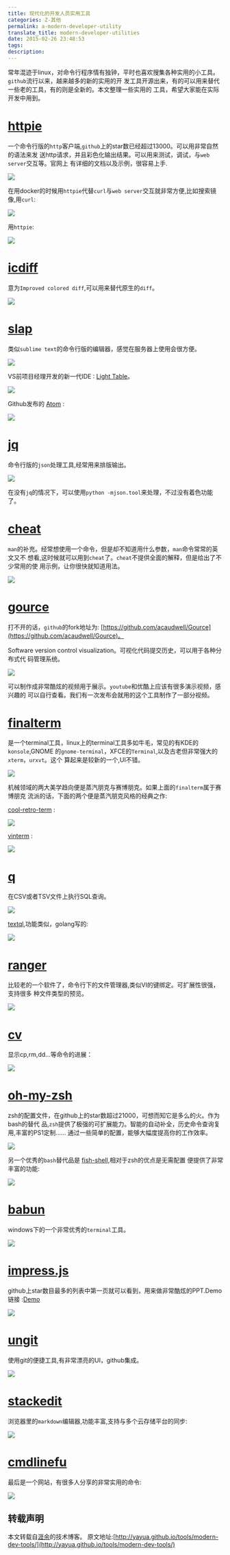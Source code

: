 ```yaml
---
title: 现代化的开发人员实用工具
categories: Z-其他
permalink: a-modern-developer-utility
translate_title: modern-developer-utilities
date: 2015-02-26 23:48:53
tags:
description:
---
```

常年混迹于linux，对命令行程序情有独钟，平时也喜欢搜集各种实用的小工具。`github`流行以来，越来越多的新的实用的开
发工具开源出来，有的可以用来替代一些老的工具，有的则是全新的。本文整理一些实用的
工具，希望大家能在实际开发中用到。
<!--more-->

# [httpie](https://github.com/jakubroztocil/httpie)

一个命令行版的`http`客户端,`github`上的star数已经超过13000。可以用非常自然的语法来发
送http请求，并且彩色化输出结果。可以用来测试，调试，与`web server`交互等。官网上
有详细的文档以及示例，很容易上手.

![ ][1]


在用docker的时候用`httpie`代替`curl`与`web server`交互就非常方便,比如搜索镜像,用`curl`:

![ ][2]

用`httpie`:

![ ][3]


# [icdiff](https://github.com/jeffkaufman/icdiff)

意为`Improved colored diff`,可以用来替代原生的`diff`。

![ ][4]

# [slap](https://github.com/slap-editor/slap)

类似`sublime text`的命令行版的编辑器，感觉在服务器上使用会很方便。

![ ][5]

VS前项目经理开发的新一代IDE : [Light Table](https://github.com/LightTable/LightTable)。

![ ][21]

Github发布的 [Atom](https://github.com/atom/atom) :

![ ][22]


# [jq](https://github.com/stedolan/jq)

命令行版的`json`处理工具,经常用来排版输出。

![ ][6]

在没有`jq`的情况下，可以使用`python -mjson.tool`来处理，不过没有着色功能了。


# [cheat](https://github.com/chrisallenlane/cheat)

`man`的补充。经常想使用一个命令，但是却不知道用什么参数，`man`命令常常的英文又不
想看,这时候就可以用到`cheat`了。`cheat`不提供全面的解释，但是给出了不少常用的使
用示例，让你很快就知道用法。

![ ][7]

# [gource](https://code.google.com/p/gource/)

打不开的话，`github`的fork地址为: [https://github.com/acaudwell/Gource](https://github.com/acaudwell/Gource)。

Software version control visualization。可视化代码提交历史，可以用于各种分布式代
码管理系统。

![ ][8]

可以制作成非常酷炫的视频用于展示。`youtube`和优酷上应该有很多演示视频，感兴趣的
可以自行查看。我们有一次发布会就用的这个工具制作了一部分视频。



# [finalterm](https://github.com/p-e-w/finalterm)

是一个terminal工具，linux上的terminal工具多如牛毛，常见的有KDE的`konsole`,GNOME
的`gnome-terminal`，XFCE的`Terminal`,以及古老但非常强大的`xterm`，`urxvt`。这个
算起来是较新的一个,UI不错。

![ ][9]

机械领域的两大美学趋向便是蒸汽朋克与赛博朋克。如果上面的`finalterm`属于赛博朋克
流派的话，下面的两个便是蒸汽朋克风格的经典之作:

[cool-retro-term](https://github.com/Swordfish90/cool-retro-term) : 

![ ][10]

[vinterm](https://code.google.com/p/vinterm/) :

![ ][11]


# [q](https://github.com/harelba/q)

在CSV或者TSV文件上执行SQL查询。

![ ][12]

[textql](https://github.com/dinedal/textql),功能类似，golang写的:

![ ][13]

# [ranger](https://github.com/hut/ranger)

比较老的一个软件了，命令行下的文件管理器,类似VI的键绑定。可扩展性很强，支持很多
种文件类型的预览。

![ ][14]


# [cv](https://github.com/Xfennec/cv)

显示cp,rm,dd...等命令的进展：

![ ][15]


# [oh-my-zsh](https://github.com/robbyrussell/oh-my-zsh)

zsh的配置文件，在github上的star数超过21000，可想而知它是多么的火。作为bash的替代
品,`zsh`提供了极强的可扩展能力。智能的自动补全，历史命令查询复用,丰富的PS1定制……
通过一些简单的配置，能够大幅度提高你的工作效率。


![ ][16]

另一个优秀的`bash`替代品是
[fish-shell](https://github.com/fish-shell/fish-shell),相对于zsh的优点是无需配置
便提供了非常丰富的功能:

![ ][17]


# [babun](https://github.com/babun/babun)

windows下的一个非常优秀的`terminal`工具。

![ ][18]


# [impress.js](https://github.com/bartaz/impress.js)

github上star数目最多的列表中第一页就可以看到，用来做非常酷炫的PPT.Demo链接 :[Demo](http://bartaz.github.io/impress.js/#/bored)

![ ][20]


# [ungit](https://github.com/FredrikNoren/ungit)

使用git的便捷工具,有非常漂亮的UI，github集成。

![ ][23]

# [stackedit](https://github.com/benweet/stackedit)

浏览器里的`markdown`编辑器,功能丰富,支持与多个云存储平台的同步:

![ ][24]

# [cmdlinefu](http://www.commandlinefu.com/commands/browse/sort-by-votes)

最后是一个网站，有很多人分享的非常实用的命令:

![ ][19]


[1]: http://yayua.github.io/images/posts/dev-tools/httpie.png "httpie"
[2]: http://yayua.github.io/images/posts/dev-tools/curl-search-images.png "curl-search-images"
[3]: http://yayua.github.io/images/posts/dev-tools/httpie-search-images.png "httpie-search-images"
[4]: http://yayua.github.io/images/posts/dev-tools/icdiff.png "icdiff"
[5]: http://yayua.github.io/images/posts/dev-tools/slap.png "slap"
[6]: http://yayua.github.io/images/posts/dev-tools/jq.png "jq"
[7]: http://yayua.github.io/images/posts/dev-tools/cheat.png "cheat"
[8]: http://yayua.github.io/images/posts/dev-tools/gource.jpg "gource"
[9]: http://yayua.github.io/images/posts/dev-tools/finalterm.gif "finalterm"
[10]: http://yayua.github.io/images/posts/dev-tools/cool-retro-term.png "cool-retro-term"
[11]: http://yayua.github.io/images/posts/dev-tools/vinterm.png "vinterm"
[12]: http://yayua.github.io/images/posts/dev-tools/q.png "q"
[13]: http://yayua.github.io/images/posts/dev-tools/textql.gif "textql"
[14]: http://yayua.github.io/images/posts/dev-tools/ranger.png "ranger"
[15]: http://yayua.github.io/images/posts/dev-tools/cv.png "cv"
[16]: http://yayua.github.io/images/posts/dev-tools/zsh.png "zsh"
[17]: http://yayua.github.io/images/posts/dev-tools/fish.png "fish"
[18]: http://yayua.github.io/images/posts/dev-tools/babun.png "babun"
[19]: http://yayua.github.io/images/posts/dev-tools/cmdlinefu.png "cmdlinefu"
[20]: http://yayua.github.io/images/posts/dev-tools/impress.jpg "impress"
[21]: http://yayua.github.io/images/posts/dev-tools/lighttable.png  "lighttable"
[22]: http://yayua.github.io/images/posts/dev-tools/atom.png "atom"
[23]: http://yayua.github.io/images/posts/dev-tools/ungit.png "ungit"
[24]: http://yayua.github.io/images/posts/dev-tools/stack-edit.jpg "stack-edit"

## 转载声明
本文转载自[涯余](http://yayua.github.io/)的技术博客。
原文地址:[http://yayua.github.io/tools/modern-dev-tools/](http://yayua.github.io/tools/modern-dev-tools/)